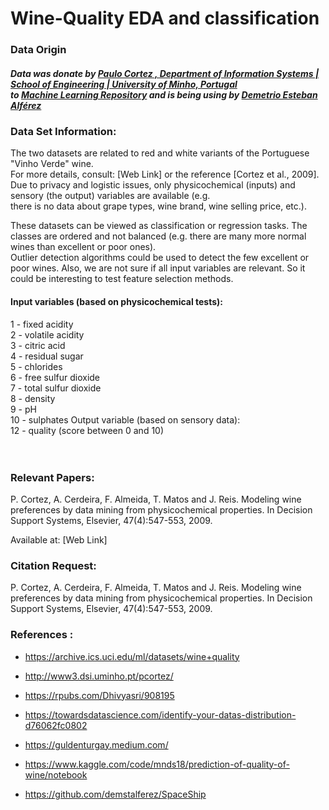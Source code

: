

# Wine-Quality EDA and classification 

 ### Data Origin
  
  
 ##### Data was donate by [Paulo Cortez , Department of Information Systems | School of Engineering | University of Minho, Portugal](https://pcortez.dsi.uminho.pt/)  <br>  to [Machine Learning Repository](https://archive.ics.uci.edu/ml/datasets/wine+quality) and is being using by [Demetrio Esteban Alférez](https://linkedin.com/in/demstalfer)

### Data Set Information:

The two datasets are related to red and white variants of the Portuguese "Vinho Verde" wine.<br> For more details, consult: [Web Link] or the reference [Cortez et al., 2009]. Due to privacy and logistic issues, only physicochemical (inputs) and sensory (the output) variables are available (e.g. <br>there is no data about grape types, wine brand, wine selling price, etc.).

These datasets can be viewed as classification or regression tasks. The classes are ordered and not balanced (e.g. there are many more normal wines than excellent or poor ones). <br> Outlier detection algorithms could be used to detect the few excellent or poor wines. Also, we are not sure if all input variables are relevant. So it could be interesting to test feature selection methods.

#### Input variables (based on physicochemical tests): <br>
1 - fixed acidity <br>
2 - volatile acidity <br> 
3 - citric acid <br>
4 - residual sugar <br>
5 - chlorides <br>
6 - free sulfur dioxide <br>
7 - total sulfur dioxide <br>
8 - density <br>
9 - pH <br>
10 - sulphates Output variable (based on sensory data): <br>
12 - quality (score between 0 and 10) <br><br><br>

### Relevant Papers:

P. Cortez, A. Cerdeira, F. Almeida, T. Matos and J. Reis. Modeling wine preferences by data mining from physicochemical properties.
In Decision Support Systems, Elsevier, 47(4):547-553, 2009.

Available at: [Web Link]


### Citation Request:

P. Cortez, A. Cerdeira, F. Almeida, T. Matos and J. Reis.
Modeling wine preferences by data mining from physicochemical properties. In Decision Support Systems, Elsevier, 47(4):547-553, 2009.

### References :
  - https://archive.ics.uci.edu/ml/datasets/wine+quality

  - http://www3.dsi.uminho.pt/pcortez/

  - https://rpubs.com/Dhivyasri/908195

  - https://towardsdatascience.com/identify-your-datas-distribution-d76062fc0802

  - https://guldenturgay.medium.com/

  - https://www.kaggle.com/code/mnds18/prediction-of-quality-of-wine/notebook

  - https://github.com/demstalferez/SpaceShip
                              
